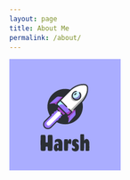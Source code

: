 ```yaml
---
layout: page
title: About Me
permalink: /about/
---
```



![](https://raw.githubusercontent.com/harsh188/portfolio/master/images/logo.png)